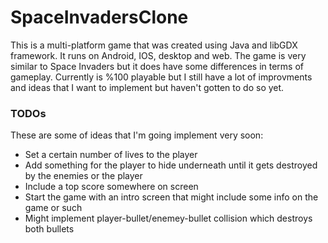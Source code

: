 # SpaceInvadersClone
This is a multi-platform game that was created using Java and libGDX framework. It runs on Android, IOS, desktop and web. The game is very
similar to Space Invaders but it does have some differences in terms of gameplay. Currently is %100 playable but I still have a lot of improvments
and ideas that I want to implement but haven't gotten to do so yet.
### TODOs
These are some of ideas that I'm going implement very soon:
<ul>
<li>Set a certain number of lives to the player</li>
<li>Add something for the player to hide underneath until it gets destroyed by the enemies or the player</li>
<li>Include a top score somewhere on screen</li>
<li>Start the game with an intro screen that might include some info on the game or such</li>
<li>Might implement player-bullet/enemey-bullet collision which destroys both bullets</li>
